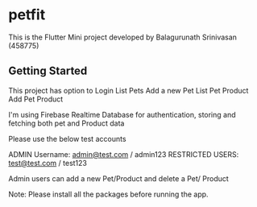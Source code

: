 # petfit

This is the Flutter Mini project developed by Balagurunath Srinivasan (458775)

## Getting Started

This project has option to 
    Login
    List Pets
    Add a new Pet
    List Pet Product
    Add Pet Product

I'm using Firebase Realtime Database for authentication, storing and fetching both pet and Product data

Please use the below test accounts

ADMIN Username: admin@test.com / admin123
RESTRICTED USERS: test@test.com / test123

Admin users can add a new Pet/Product and delete a Pet/ Product

Note: Please install all the packages before running the app.